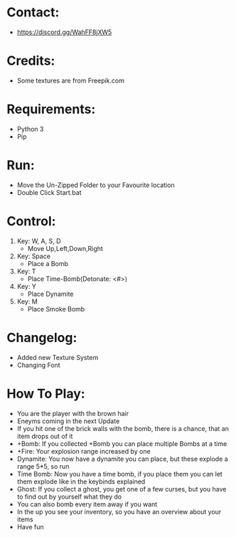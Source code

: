 # Contact:
- https://discord.gg/WahFF8jXW5 

# Credits:
- Some textures are from Freepik.com

# Requirements:
- Python 3
- Pip

# Run:
- Move the Un-Zipped Folder to your Favourite location
- Double Click Start.bat

# Control:
1. Key: W, A, S, D
    - Move Up,Left,Down,Right
2. Key: Space
    - Place a Bomb
3. Key: T
    - Place Time-Bomb(Detonate: <#>)
4. Key: Y
    - Place Dynamite
5. Key: M
    - Place Smoke Bomb

# Changelog:
- Added new Texture System
- Changing Font

# How To Play:
- You are the player with the brown hair
- Eneyms coming in the next Update
- If you hit one of the brick walls with the bomb, there is a chance, that an item drops out of it
- +Bomb: If you collected +Bomb you can place multiple Bombs at a time
- +Fire: Your explosion range increased by one
- Dynamite: You now have a dynamite you can place, but these explode a range 5*5, so run
- Time Bomb: Now you have a time bomb, if you place them you can let them explode like in the keybinds explained
- Ghost: If you collect a ghost, you get one of a few curses, but you have to find out by yourself what they do
- You can also bomb every item away if you want
- In the up you see your inventory, so you have an overview about your items
- Have fun
